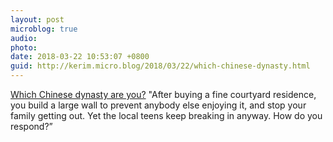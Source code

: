 ```yaml
---
layout: post
microblog: true
audio: 
photo: 
date: 2018-03-22 10:53:07 +0800
guid: http://kerim.micro.blog/2018/03/22/which-chinese-dynasty.html
---
```

[Which Chinese dynasty are you?](http://chinadailyshow.com/which-chinese-dynasty-are-you/) "After buying a fine courtyard residence, you build a large wall to prevent anybody else enjoying it, and stop your family getting out. Yet the local teens keep breaking in anyway. How do you respond?”
